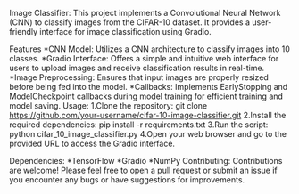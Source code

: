 Image Classifier:
This project implements a Convolutional Neural Network (CNN) to classify images from the CIFAR-10 dataset. It provides a user-friendly interface for image classification using Gradio.

Features
*CNN Model: Utilizes a CNN architecture to classify images into 10 classes.
*Gradio Interface: Offers a simple and intuitive web interface for users to upload images and receive classification results in real-time.
*Image Preprocessing: Ensures that input images are properly resized before being fed into the 
model.
*Callbacks: Implements EarlyStopping and ModelCheckpoint callbacks during model training for efficient training and model saving.
Usage:
1.Clone the repository:
git clone https://github.com/your-username/cifar-10-image-classifier.git
2.Install the required dependencies:
pip install -r requirements.txt
3.Run the script:
python cifar_10_image_classifier.py
4.Open your web browser and go to the provided URL to access the Gradio interface.

Dependencies:
*TensorFlow
*Gradio
*NumPy
Contributing:
Contributions are welcome! Please feel free to open a pull request or submit an issue if you encounter any bugs or have suggestions for improvements.
